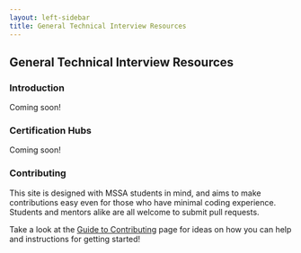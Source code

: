 ```yaml
---
layout: left-sidebar
title: General Technical Interview Resources
---
```


## General Technical Interview Resources

### Introduction

Coming soon!

### Certification Hubs

Coming soon!

### Contributing

This site is designed with MSSA students in mind, and aims to make contributions easy even for those who have minimal coding experience.  Students and mentors alike are all welcome to submit pull requests.

Take a look at the [Guide to Contributing](/contributing.html) page for ideas on how you can help and instructions for getting started!